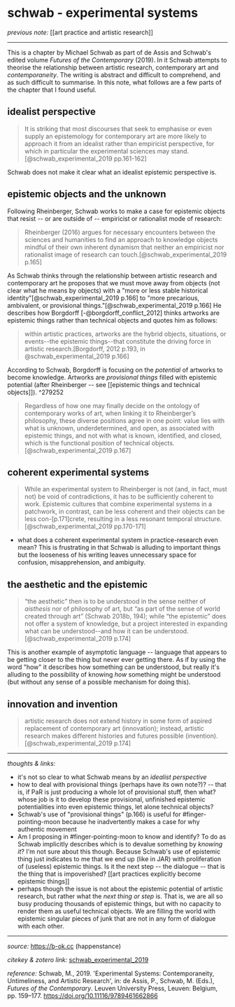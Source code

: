 # schwab - experimental systems

_previous note:_ [[art practice and artistic research]]

---

This is a chapter by Michael Schwab as part of de Assis and Schwab's edited volume _Futures of the Contemporary_ (2019). In it Schwab attempts to theorise the relationship between artistic research, contemporary art and _contemporaneity_. The writing is abstract and difficult to comprehend, and as such difficult to summarise. In this note, what follows are a few parts of the chapter that I found useful.

## idealist perspective

>It is striking that most discourses that seek to emphasise or even supply an epistemology for contemporary art are more likely to approach it from an idealist rather than empiricist perspective, for which in particular the experimental sciences may stand.[@schwab_experimental_2019 pp.161-162]

Schwab does not make it clear what an idealist epistemic perspective is.

## epistemic objects and the unknown

Following Rheinberger, Schwab works to make a case for epistemic objects that resist -- or are outside of -- empiricist or rationalist mode of research:

>Rheinberger (2016) argues for necessary encounters between the sciences and humanities to find an approach to knowledge objects mindful of their own inherent dynamism that neither an empiricist nor rationalist image of research can touch.[@schwab_experimental_2019 p.165]

As Schwab thinks through the relationship between artistic research and contemporary art he proposes that we must move away from objects (not clear what he means by objects) with a "more or less stable historical identity"[@schwab_experimental_2019 p.166] to "more precarious, ambivalent, or provisional things."[@schwab_experimental_2019 p.166] He describes how Borgdorff [-@borgdorff_conflict_2012] thinks artworks are epistemic things rather than technical objects and quotes him as follows:

>within artistic practices, artworks are the hybrid objects, situations, or events--the epistemic things--that constitute the driving force in artistic research.[Borgdorff, 2012 p.193, in @schwab_experimental_2019 p.166]

According to Schwab, Borgdorff is focusing on the _potential_ of artworks to become knowledge. Artworks are _provisional things_ filled with epistemic potential (after Rheinberger -- see [[epistemic things and technical objects]]). ^279252
 
>Regardless of how one may finally decide on the ontology of contemporary works of art, when linking it to Rheinberger’s philosophy, these diverse positions agree in one point: value lies with what is unknown, underdetermined, and open, as associated with epistemic things, and not with what is known, identified, and closed, which is the functional position of technical objects.[@schwab_experimental_2019 p.167]

## coherent experimental systems

>While an experimental system to Rheinberger is not (and, in fact, must not) be void of contradictions, it has to be sufficiently coherent to work. Epistemic cultures that combine experimental systems in a patchwork, in contrast, can be less coherent and their objects can be less con-[p.171]crete, resulting in a less resonant temporal structure.[@schwab_experimental_2019 pp.170-171]

- what does a coherent experimental system in practice-research even mean? This is frustrating in that Schwab is alluding to important things but the looseness of his writing leaves unnecessary space for confusion, misapprehension, and ambiguity. 

## the aesthetic and the epistemic

>“the aesthetic” then is to be understood in the sense neither of _aisthesis_ nor of philosophy of art, but “as part of the sense of world created through art” (Schwab 2018b, 194); while “the epistemic” does not offer a system of knowledge, but a project interested in expanding what can be understood--and how it can be understood.[@schwab_experimental_2019 p.174]

This is another example of asymptotic language -- language that appears to be getting closer to the thing but never ever getting there. As if by using the word "how" it describes how something can be understood, but really it's alluding to the possibility of knowing _how_ something might be understood (but without any sense of a possible mechanism for doing this). 

## innovation and invention

>artistic research does not extend history in some form of aspired replacement of contemporary art (innovation); instead, artistic research makes different histories and futures possible (invention). [@schwab_experimental_2019 p.174]



---

_thoughts & links:_

- it's not so clear to what Schwab means by an _idealist perspective_
- how to deal with provisional things (perhaps have its own note?)? -- that is, if PaR is just producing a whole lot of provisional stuff, then what? whose job is it to develop these provisional, unfinished epistemic potentialities into even epistemic things, let alone technical objects? 
- Schwab's use of "provisional things" (p.166) is useful for #finger-pointing-moon because he inadvertently makes a case for why authentic movement 
- Am I proposing in #finger-pointing-moon to know and identify? To do as Schwab implicitly describes which is to devalue something by _knowing it_? I'm not sure about this though. Because Schwab's use of epistemic thing just indicates to me that we end up (like in JAR) with proliferation of (useless) epistemic things. Is it the next step -- the dialogue -- that is the thing that is impoverished? [[art practices explicitly become epistemic things]]
- perhaps though the issue is not about the epistemic potential of artistic research, but rather what the _next thing or step_ is. That is, we are all so busy producing thousands of epistemic things, but with no capacity to render them as useful technical objects. We are filling the world with epistemic singular pieces of junk that are not in any form of dialogue with each other.

---

_source:_ <https://b-ok.cc> (happenstance)

_citekey & zotero link:_ [schwab_experimental_2019](zotero://select/items/1_QG5KI5DL)

_reference:_ Schwab, M., 2019. 'Experimental Systems: Contemporaneity, Untimeliness, and Artistic Research', in: de Assis, P., Schwab, M. (Eds.), _Futures of the Contemporary_. Leuven University Press, Leuven: Belgium, pp. 159–177. <https://doi.org/10.11116/9789461662866>



